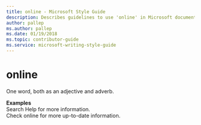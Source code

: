 ```yaml
---
title: online - Microsoft Style Guide
description: Describes guidelines to use 'online' in Microsoft documents and provides examples.
author: pallep
ms.author: pallep
ms.date: 01/19/2018
ms.topic: contributor-guide
ms.service: microsoft-writing-style-guide
---
```


# online

One word, both as an adjective and adverb.

**Examples**  
Search Help for more information.  
Check online for more up-to-date information.
